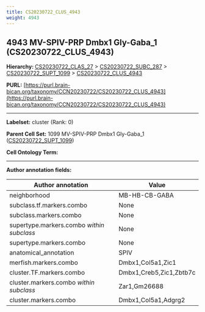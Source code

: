 ```yaml
---
title: CS20230722_CLUS_4943
weight: 4943
---
```

## 4943 MV-SPIV-PRP Dmbx1 Gly-Gaba_1 (CS20230722_CLUS_4943)
<b>Hierarchy: </b>
[CS20230722_CLAS_27](../CS20230722_CLAS_27) >
[CS20230722_SUBC_287](../CS20230722_SUBC_287) >
[CS20230722_SUPT_1099](../CS20230722_SUPT_1099) >
[CS20230722_CLUS_4943](../CS20230722_CLUS_4943)

**PURL:** [https://purl.brain-bican.org/taxonomy/CCN20230722/CS20230722_CLUS_4943](https://purl.brain-bican.org/taxonomy/CCN20230722/CS20230722_CLUS_4943)

---


**Labelset:** cluster (Rank: 0)

**Parent Cell Set:** 1099 MV-SPIV-PRP Dmbx1 Gly-Gaba_1 ([CS20230722_SUPT_1099](../CS20230722_SUPT_1099))



**Cell Ontology Term:** 

[MARKER GENES.]: #


---

[TRANSFERRED ANNOTATIONS.]: #


[AUTHOR ANNOTATION FIELDS.]: #


**Author annotation fields:**

| Author annotation | Value |
|-------------------|-------|
|neighborhood|MB-HB-CB-GABA|
|subclass.tf.markers.combo|None|
|subclass.markers.combo|None|
|supertype.markers.combo _within subclass_|None|
|supertype.markers.combo|None|
|anatomical_annotation|SPIV|
|merfish.markers.combo|Dmbx1,Col5a1,Zic1|
|cluster.TF.markers.combo|Dmbx1,Creb5,Zic1,Zbtb7c|
|cluster.markers.combo _within subclass_|Zar1,Gm26688|
|cluster.markers.combo|Dmbx1,Col5a1,Adgrg2|
